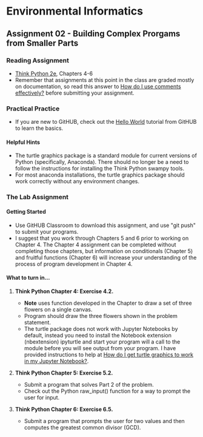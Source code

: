# Environmental Informatics

## Assignment 02 - Building Complex Prorgams from Smaller Parts

### Reading Assignment

- [Think Python 2e](https://greenteapress.com/wp/think-python-2e/), Chapters 4-6
- Remember that assignments at this point in the class are graded mostly on documentation, so read this answer to [How do I use comments effectively?]( https://wiki.itap.purdue.edu/pages/viewpage.action?pageId=47221326) before submitting your assignment.

### Practical Practice

- If you are new to GitHUB, check out the [Hello World](https://guides.github.com/activities/hello-world/) tutorial from GitHUB to learn the basics.

#### Helpful Hints

- The turtle graphics package is a standard module for current versions of Python (specifically, Anaconda).  There should no longer be a need to follow the instructions for installing the Think Python swampy tools. 
- For most anaconda installations, the turtle graphics package should work correctly without any environment changes.  

### The Lab Assignment

#### Getting Started

- Use GitHUB Classroom to download this assignment, and use "git push" to submit your programs.
- I suggest that you work through Chapters 5 and 6 prior to working on Chapter 4.  The Chapter 4 assignment can be completed without completing those chapters, but information on conditionals (Chapter 5) and fruitful functions (Chapter 6) will increase your understanding of the process of program development in Chapter 4.

#### What to turn in...

1. **Think Python Chapter 4: Exercise 4.2.**

   - **Note** uses function developed in the Chapter to draw a set of three flowers on a single canvas.
   - Program should draw the three flowers shown in the problem statement.
   - The turtle package does not work with Jupyter Notebooks by default, instead you need to install the Notebook extension (nbextension) ipyturtle and start your program will a call to the module before you will see output from your program.  I have provided instructions to help at [How do I get turtle graphics to work in my Jupyter Notebook?](https://wiki.itap.purdue.edu/pages/viewpage.action?pageId=139460761).

2. **Think Python Chapter 5: Exercise 5.2.** 

   - Submit a program that solves Part 2 of the problem.
   - Check out the Python raw_input() function for a way to prompt the user for input.
   
3. **Think Python Chapter 6: Exercise 6.5.**

   - Submit a program that prompts the user for two values and then computes the greatest common divisor (GCD).
